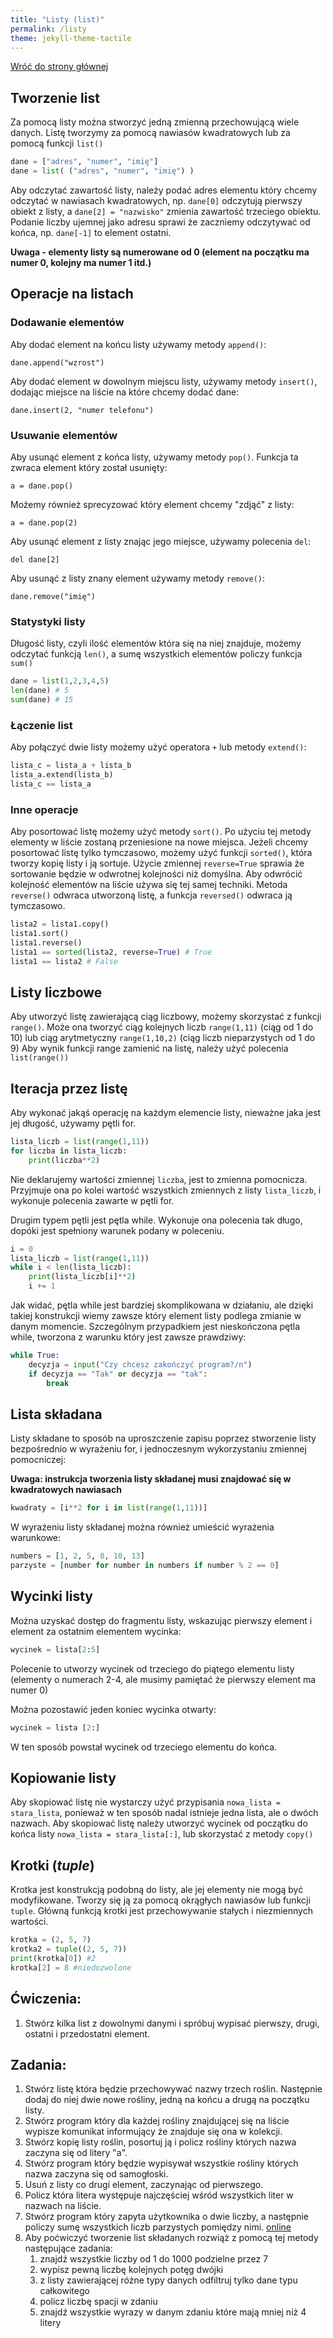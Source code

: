 ```yaml
---
title: "Listy (list)"
permalink: /listy
theme: jekyll-theme-tactile
---
```


[Wróć do strony głównej](index.md)

## Tworzenie list
Za pomocą listy można stworzyć jedną zmienną przechowującą wiele danych. Listę tworzymy za pomocą nawiasów kwadratowych lub za pomocą funkcji `list()`

```python
dane = ["adres", "numer", "imię"]
dane = list( ("adres", "numer", "imię") )
```

Aby odczytać zawartość listy, należy podać adres elementu który chcemy odczytać w nawiasach kwadratowych, np. `dane[0]` odczytują pierwszy obiekt z listy, a `dane[2] = "nazwisko"` zmienia zawartość trzeciego obiektu.
Podanie liczby ujemnej jako adresu sprawi że zaczniemy odczytywać od końca, np. `dane[-1]` to element ostatni.
 
**Uwaga - elementy listy są numerowane od 0 (element na początku ma numer 0, kolejny ma numer 1 itd.)**
## Operacje na listach
### Dodawanie elementów
Aby dodać element na końcu listy używamy metody `append()`:

`dane.append("wzrost")`

Aby dodać element w dowolnym miejscu listy, używamy metody `insert()`, dodając miejsce na liście na które chcemy dodać dane:

`dane.insert(2, "numer telefonu")`

### Usuwanie elementów
Aby usunąć element z końca listy, używamy metody `pop()`. Funkcja ta zwraca element który został usunięty:

`a = dane.pop()`

Możemy również sprecyzować który element chcemy "zdjąć" z listy:

`a = dane.pop(2)`

Aby usunąć element z listy znając jego miejsce, używamy polecenia `del`:

`del dane[2]`

Aby usunąć z listy znany element używamy metody `remove()`:

`dane.remove("imię")`

### Statystyki listy
Długość listy, czyli ilość elementów która się na niej znajduje, możemy odczytać funkcją `len()`, a sumę wszystkich elementów policzy funkcja `sum()`

```python
dane = list(1,2,3,4,5)
len(dane) # 5
sum(dane) # 15
```

### Łączenie list
Aby połączyć dwie listy możemy użyć operatora `+` lub metody `extend()`:

```python
lista_c = lista_a + lista_b
lista_a.extend(lista_b)
lista_c == lista_a
```

### Inne operacje
Aby posortować listę możemy użyć metody `sort()`. Po użyciu tej metody elementy w liście zostaną przeniesione na nowe miejsca. Jeżeli chcemy posortować listę tylko tymczasowo, możemy użyć funkcji `sorted()`, która tworzy kopię listy i ją sortuje. Użycie zmiennej `reverse=True` sprawia że sortowanie będzie w odwrotnej kolejności niż domyślna.
Aby odwrócić kolejność elementów na liście używa się tej samej techniki. Metoda `reverse()` odwraca utworzoną listę, a funkcja `reversed()` odwraca ją tymczasowo.

```python
lista2 = lista1.copy()
lista1.sort()
lista1.reverse()
lista1 == sorted(lista2, reverse=True) # True
lista1 == lista2 # False
```

## Listy liczbowe
Aby utworzyć listę zawierającą ciąg liczbowy, możemy skorzystać z funkcji `range()`. Może ona tworzyć ciąg kolejnych liczb `range(1,11)` (ciąg od 1 do 10) lub ciąg arytmetyczny `range(1,10,2)` (ciąg liczb nieparzystych od 1 do 9)
Aby wynik funkcji range zamienić na listę, należy użyć polecenia `list(range())`

## Iteracja przez listę
Aby wykonać jakąś operację na każdym elemencie listy, nieważne jaka jest jej długość, używamy pętli for.

```python
lista_liczb = list(range(1,11))
for liczba in lista_liczb:
    print(liczba**2)
```
Nie deklarujemy wartości zmiennej `liczba`, jest to zmienna pomocnicza. Przyjmuje ona po kolei wartość wszystkich zmiennych z listy `lista_liczb`, i wykonuje polecenia zawarte w pętli for.

Drugim typem pętli jest pętla while. Wykonuje ona polecenia tak długo, dopóki jest spełniony warunek podany w poleceniu.

```python
i = 0
lista_liczb = list(range(1,11))
while i < len(lista_liczb):
    print(lista_liczb[i]**2)
    i += 1
```

Jak widać, pętla while jest bardziej skomplikowana w działaniu, ale dzięki takiej konstrukcji wiemy zawsze który element listy podlega zmianie w danym momencie. Szczególnym przypadkiem jest nieskończona pętla while, tworzona z warunku który jest zawsze prawdziwy:

```python
while True:
    decyzja = input("Czy chcesz zakończyć program?/n")
    if decyzja == "Tak" or decyzja == "tak":
        break
```

## Lista składana
Listy składane to sposób na uproszczenie zapisu poprzez stworzenie listy bezpośrednio w wyrażeniu for, i jednoczesnym wykorzystaniu zmiennej pomocniczej:

**Uwaga: instrukcja tworzenia listy składanej musi znajdować się w kwadratowych nawiasach**

```python
kwadraty = [i**2 for i in list(range(1,11))]
```

W wyrażeniu listy składanej można również umieścić wyrażenia warunkowe:

```python
numbers = [1, 2, 5, 8, 10, 13]
parzyste = [number for number in numbers if number % 2 == 0]
```

## Wycinki listy
Można uzyskać dostęp do fragmentu listy, wskazując pierwszy element i element za ostatnim elementem wycinka:

```python
wycinek = lista[2:5]
```

Polecenie to utworzy wycinek od trzeciego do piątego elementu listy (elementy o numerach 2-4, ale musimy pamiętać że pierwszy element ma numer 0)

Można pozostawić jeden koniec wycinka otwarty:

```python
wycinek = lista [2:]
```

W ten sposób powstał wycinek od trzeciego elementu do końca.

## Kopiowanie listy
Aby skopiować listę nie wystarczy użyć przypisania `nowa_lista = stara_lista`, ponieważ w ten sposób nadal istnieje jedna lista, ale o dwóch nazwach. Aby skopiować listę należy utworzyć wycinek od początku do końca listy `nowa_lista = stara_lista[:]`, lub skorzystać z metody `copy()`

## Krotki (*tuple*)
Krotka jest konstrukcją podobną do listy, ale jej elementy nie mogą być modyfikowane. Tworzy się ją za pomocą okrągłych nawiasów lub funkcji `tuple`. Główną funkcją krotki jest przechowywanie stałych i niezmiennych wartości.

```python
krotka = (2, 5, 7)
krotka2 = tuple((2, 5, 7))
print(krotka[0]) #2
krotka[2] = 8 #niedozwolone
```

## Ćwiczenia:
1. Stwórz kilka list z dowolnymi danymi i spróbuj wypisać pierwszy, drugi, ostatni i przedostatni element.

## Zadania:
1. Stwórz listę która będzie przechowywać nazwy trzech roślin. Następnie dodaj do niej dwie nowe rośliny, jedną na końcu a drugą na początku listy.
2. Stwórz program który dla każdej rośliny znajdującej się na liście wypisze komunikat informujący że znajduje się ona w kolekcji.
3. Stwórz kopię listy roślin, posortuj ją i policz rośliny których nazwa zaczyna się od litery "a".
4. Stwórz program który będzie wypisywał wszystkie rośliny których nazwa zaczyna się od samogłoski.
5. Usuń z listy co drugi element, zaczynając od pierwszego.
6. Policz która litera występuje najczęściej wśród wszystkich liter w nazwach na liście. 
7. Stwórz program który zapyta użytkownika o dwie liczby, a następnie policzy sumę wszystkich liczb parzystych pomiędzy nimi. [online](https://parsons.problemsolving.io/puzzle/e8d62b4044a1477f8921d75b4537a037)
8. Aby poćwiczyć tworzenie list składanych rozwiąż z pomocą tej metody następujące zadania:
    1. znajdź wszystkie liczby od 1 do 1000 podzielne przez 7
    2. wypisz pewną liczbę kolejnych potęg dwójki
    3. z listy zawierającej różne typy danych odfiltruj tylko dane typu całkowitego
    5. policz liczbę spacji w zdaniu
    6. znajdź wszystkie wyrazy w danym zdaniu które mają mniej niż 4 litery

